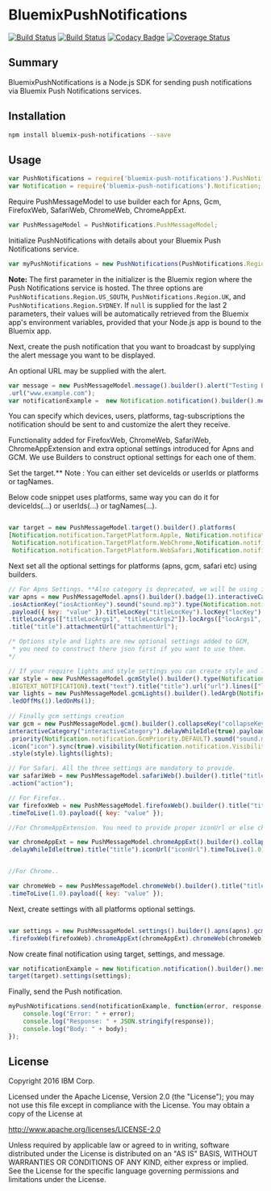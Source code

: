 # BluemixPushNotifications

[![Build Status](https://travis-ci.org/ibm-bluemix-mobile-services/bms-pushnotifications-serversdk-nodejs.svg?branch=master)](https://travis-ci.org/ibm-bluemix-mobile-services/bms-pushnotifications-serversdk-nodejs)
[![Build Status](https://travis-ci.org/ibm-bluemix-mobile-services/bms-pushnotifications-serversdk-nodejs.svg?branch=development)](https://travis-ci.org/ibm-bluemix-mobile-services/bms-pushnotifications-serversdk-nodejs)
[![Codacy Badge](https://api.codacy.com/project/badge/Grade/cc6dd43d4d6d411cb9a31adff90d2252)](https://www.codacy.com/app/ibm-bluemix-mobile-services/bms-pushnotifications-serversdk-nodejs?utm_source=github.com&amp;utm_medium=referral&amp;utm_content=ibm-bluemix-mobile-services/bms-pushnotifications-serversdk-nodejs&amp;utm_campaign=Badge_Grade)
[![Coverage Status](https://coveralls.io/repos/github/ibm-bluemix-mobile-services/bms-pushnotifications-serversdk-nodejs/badge.svg?branch=master)](https://coveralls.io/github/ibm-bluemix-mobile-services/bms-pushnotifications-serversdk-nodejs?branch=master)


## Summary

BluemixPushNotifications is a Node.js SDK for sending push notifications via Bluemix Push Notifications services.


## Installation

```bash
npm install bluemix-push-notifications --save
```


## Usage

```javascript
var PushNotifications = require('bluemix-push-notifications').PushNotifications;
var Notification = require('bluemix-push-notifications').Notification;
```
Require PushMessageModel to use builder each for Apns, Gcm, FirefoxWeb, SafariWeb, ChromeWeb, ChromeAppExt.

```javascript
var PushMessageModel = PushNotifications.PushMessageModel;
```

Initialize PushNotifications with details about your Bluemix Push Notifications service. 

```javascript
var myPushNotifications = new PushNotifications(PushNotifications.Region.US_SOUTH, "your-bluemix-app-guid", "your-push-service-appSecret");
```
**Note:** The first parameter in the initializer is the Bluemix region where the Push Notifications service is hosted. The three options are `PushNotifications.Region.US_SOUTH`, `PushNotifications.Region.UK`, and `PushNotifications.Region.SYDNEY`. If `null` is supplied for the last 2 parameters, their values will be automatically retrieved from the Bluemix app's environment variables, provided that your Node.js app is bound to the Bluemix app.

Next, create the push notification that you want to broadcast by supplying the alert message you want to be displayed. 

An optional URL may be supplied with the alert.
```javascript
var message = new PushMessageModel.message().builder().alert("Testing BluemixPushNotifications")
.url("www.example.com");
var notificationExample =  new Notification.notification().builder().message(message);
```

You can specify which devices, users, platforms, tag-subscriptions the notification should be sent to and customize the alert they receive.

Functionality added for FirefoxWeb, ChromeWeb, SafariWeb, ChromeAppExtension and extra optional settings introduced for Apns and GCM. We use Builders to construct optional settings for each one of them.

Set the target.** Note : You can either set deviceIds or userIds or platforms or tagNames.

Below code snippet uses platforms, same way you can do it for deviceIds(...) or userIds(...) or tagNames(...).

```javascript

var target = new PushMessageModel.target().builder().platforms(
[Notification.notification.TargetPlatform.Apple, Notification.notification.TargetPlatform.Google,
 Notification.notification.TargetPlatform.WebChrome,Notification.notification.TargetPlatform.WebFirefox,
 Notification.notification.TargetPlatform.WebSafari,Notification.notification.TargetPlatform.AppExtChrome]);
```
Next set all the optional settings for platforms (apns, gcm, safari etc) using builders.
```javascript
// For Apns Settings. **Also category is deprecated, we will be using interactiveCategory instead.
var apns = new PushMessageModel.apns().builder().badge(1).interactiveCategory("interactiveCategory")
.iosActionKey("iosActionKey").sound("sound.mp3").type(Notification.notification.ApnsType.DEFAULT)
.payload({ key: "value" }).titleLocKey("titleLocKey").locKey("locKey").launchImage("launchImage")
.titleLocArgs(["titleLocArgs1", "titleLocArgs2"]).locArgs(["locArgs1", "locArgs2"]).subtitle("subtitle")
.title("title").attachmentUrl("attachmentUrl");

/* Options style and lights are new optional settings added to GCM,
 * you need to construct there json first if you want to use them.
*/

// If your require lights and style settings you can create style and lights objects as shown below;           
var style = new PushMessageModel.gcmStyle().builder().type(Notification.notification.GcmStyleTypes
.BIGTEXT_NOTIFICATION).text("text").title("title").url("url").lines(["line1"]);
var lights = new PushMessageModel.gcmLights().builder().ledArgb(Notification.notification.GcmLED.BLACK)
.ledOffMs(1).ledOnMs(1);
 
// Finally gcm settings creation
var gcm = new PushMessageModel.gcm().builder().collapseKey("collapseKey").
interactiveCategory("interactiveCategory").delayWhileIdle(true).payload({ key: "value" })
.priority(Notification.notification.GcmPriority.DEFAULT).sound("sound.mp3").timeToLive(1.0)
.icon("icon").sync(true).visibility(Notification.notification.Visibility.PUBLIC)
.style(style).lights(lights);

// For Safari. All the three settings are mandatory to provide.
var safariWeb = new PushMessageModel.safariWeb().builder().title("title").urlArgs(["urlArgs1"])
.action("action");

// For Firefox..
var firefoxWeb = new PushMessageModel.firefoxWeb().builder().title("title").iconUrl("iconUrl")
.timeToLive(1.0).payload({ key: "value" });

//For ChromeAppExtension. You need to provide proper iconUrl or else chromeApp would not work.

var chromeAppExt = new PushMessageModel.chromeAppExt().builder().collapseKey("collapseKey")
.delayWhileIdle(true).title("title").iconUrl("iconUrl").timeToLive(1.0).payload({ key: "value" });


//For Chrome..

var chromeWeb = new PushMessageModel.chromeWeb().builder().title("title").iconUrl("iconUrl")
.timeToLive(1.0).payload({ key: "value" });
```

Next, create settings with all platforms optional settings.

```javascript

var settings = new PushMessageModel.settings().builder().apns(apns).gcm(gcm).safariWeb(safariWeb)
.firefoxWeb(firefoxWeb).chromeAppExt(chromeAppExt).chromeWeb(chromeWeb);       

```
Now create final notification using target, settings, and message.

```javascript
var notificationExample = new Notification.notification().builder().message(message).
target(target).settings(settings);
```


Finally, send the Push notification.

```javascript
myPushNotifications.send(notificationExample, function(error, response, body) {
    console.log("Error: " + error);
    console.log("Response: " + JSON.stringify(response));
    console.log("Body: " + body);
});
```


## License

Copyright 2016 IBM Corp.

Licensed under the Apache License, Version 2.0 (the "License");
you may not use this file except in compliance with the License.
You may obtain a copy of the License at

http://www.apache.org/licenses/LICENSE-2.0

Unless required by applicable law or agreed to in writing, software
distributed under the License is distributed on an "AS IS" BASIS,
WITHOUT WARRANTIES OR CONDITIONS OF ANY KIND, either express or implied.
See the License for the specific language governing permissions and
limitations under the License.
